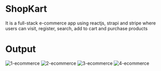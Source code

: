 # ShopKart
It is a full-stack e-commerce app using reactjs, strapi and stripe where users can visit, register, search, add to cart and purchase products
# Output
![1-ecommerce](https://github.com/yash-452/ShopKart/assets/109366887/7312d2b3-bc8a-42d4-8413-cfbafb16c50e)
![2-ecommerce](https://github.com/yash-452/ShopKart/assets/109366887/622cd77a-7341-4659-b422-673f4e3869e4)
![3-ecommerce](https://github.com/yash-452/ShopKart/assets/109366887/b19f6d61-2407-48b2-be66-4089f1c090c2)
![4-ecommerce](https://github.com/yash-452/ShopKart/assets/109366887/c7d35d9b-5a75-4715-9949-620d6b752637)
